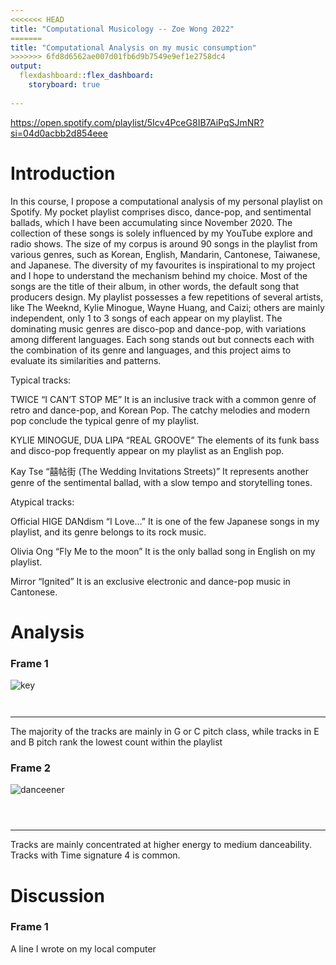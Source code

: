 ```yaml
---
<<<<<<< HEAD
title: "Computational Musicology -- Zoe Wong 2022"
=======
title: "Computational Analysis on my music consumption"
>>>>>>> 6fd8d6562ae007d01fb6d9b7549e9ef1e2758dc4
output: 
  flexdashboard::flex_dashboard:
    storyboard: true
    
---
```


https://open.spotify.com/playlist/5Icv4PceG8IB7AiPqSJmNR?si=04d0acbb2d854eee

# Introduction

In this course, I propose a computational analysis of my personal playlist on Spotify. My pocket playlist comprises disco, dance-pop, and sentimental ballads, which I have been accumulating since November 2020. The collection of these songs is solely influenced by my YouTube explore and radio shows. The size of my corpus is around 90 songs in the playlist from various genres, such as Korean, English, Mandarin, Cantonese, Taiwanese, and Japanese. The diversity of my favourites is inspirational to my project and I hope to understand the mechanism behind my choice.
Most of the songs are the title of their album, in other words, the default song that producers design. My playlist possesses a few repetitions of several artists, like The Weeknd, Kylie Minogue, Wayne Huang, and Caizi; others are mainly independent, only 1 to 3 songs of each appear on my playlist. The dominating music genres are disco-pop and dance-pop, with variations among different languages. Each song stands out but connects each with the combination of its genre and languages, and this project aims to evaluate its similarities and patterns.

Typical tracks:

TWICE “I CAN’T STOP ME”
It is an inclusive track with a common genre of retro and dance-pop, and Korean Pop. The catchy melodies and modern pop conclude the typical genre of my playlist.

KYLIE MINOGUE, DUA LIPA “REAL GROOVE”
The elements of its funk bass and disco-pop frequently appear on my playlist as an English pop. 

Kay Tse “囍帖街 (The Wedding Invitations Streets)”
It represents another genre of the sentimental ballad, with a slow tempo and storytelling tones. 


Atypical tracks:

Official HIGE DANdism “I Love…”
It is one of the few Japanese songs in my playlist, and its genre belongs to its rock music.

Olivia Ong “Fly Me to the moon”
It is the only ballad song in English on my playlist.

Mirror “Ignited”
It is an exclusive electronic and dance-pop music in Cantonese.

# Analysis


### Frame 1
![key](https://user-images.githubusercontent.com/99733797/155980717-0844f89f-faf0-4385-b2e2-a861113fbfe2.png)
```{r}


```

*** 

The majority of the tracks are mainly in G or C pitch class, while tracks in E and B pitch rank the lowest count within the playlist

### Frame 2 
![danceener](https://user-images.githubusercontent.com/99733797/155980630-842c622e-06b5-4915-8728-b2ea01879583.png)
```{r}



```

*** 

Tracks are mainly concentrated at higher energy to medium danceability. Tracks with Time signature 4 is common.








# Discussion


### Frame 1



A line I wrote on my local computer  

